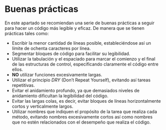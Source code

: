 # Buenas prácticas

En este apartado se recomiendan una serie de buenas prácticas a seguir para hacer un código más legible y eficaz. De manera que se tienen prácticas tales como:

- Escribir la menor cantidad de líneas posible, estableciéndose así un límite de ochenta caracteres por línea.
- Segmentar bloques de código para facilitar su legibilidad.
- Utilizar la tabulación y el espaciado para marcar el comienzo y el final de las estructuras de control, especificando claramente el código entre ellos.
- **NO** utilizar funciones excesivamente largas.
- Utilizar el principio *DRY* (Don’t Repeat Yourself), evitando así tareas repetitivas.
- Evitar el anidamiento profundo, ya que demasiados niveles de anidamiento dificultan la legibilidad del código.
- Evitar las largas colas, es decir, evitar bloques de líneas horizontalmente cortos y verticalmente largos.
- Utilizar nombres que indiquen el propósito de la tarea que realiza cada método, evitando nombres excesivamente cortos así como nombres que no estén relacionados con el desempeño que realiza el código.
